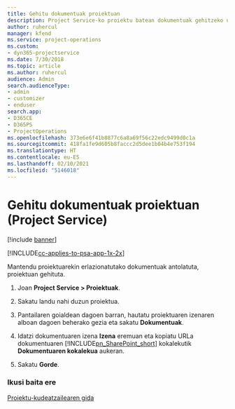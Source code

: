 ```yaml
---
title: Gehitu dokumentuak proiektuan
description: Project Service-ko proiektu batean dokumentuak gehitzeko urratsak
author: ruhercul
manager: kfend
ms.service: project-operations
ms.custom:
- dyn365-projectservice
ms.date: 7/30/2018
ms.topic: article
ms.author: ruhercul
audience: Admin
search.audienceType:
- admin
- customizer
- enduser
search.app:
- D365CE
- D365PS
- ProjectOperations
ms.openlocfilehash: 373e6e6f41b8877c6a8a69f56c22edc9499d0c1a
ms.sourcegitcommit: 418fa1fe9d605b8faccc2d5dee1b04b4e753f194
ms.translationtype: HT
ms.contentlocale: eu-ES
ms.lasthandoff: 02/10/2021
ms.locfileid: "5146018"
---
```

# <a name="add-documents-to-a-project-project-service"></a>Gehitu dokumentuak proiektuan (Project Service)

[!include [banner](../includes/psa-now-project-operations.md)]

[!INCLUDE[cc-applies-to-psa-app-1x-2x](../includes/cc-applies-to-psa-app-1x-2x.md)]

Mantendu proiektuarekin erlazionatutako dokumentuak antolatuta, proiektuan gehituta.  
  
1. Joan **Project Service > Proiektuak**.  
  
2. Sakatu landu nahi duzun proiektua.  
  
3. Pantailaren goialdean dagoen barran, hautatu proiektuaren izenaren alboan dagoen beherako gezia eta sakatu **Dokumentuak**.  
  
4. Idatzi dokumentuaren izena **Izena** eremuan eta kopiatu URLa dokumentuaren [!INCLUDE[pn_SharePoint_short](../includes/pn-sharepoint-short.md)] kokalekutik **Dokumentuaren kokalekua** aukeran.  
  
5. Sakatu **Gorde**.  
  
### <a name="see-also"></a>Ikusi baita ere  
 [Proiektu-kudeatzailearen gida](../psa/project-manager-guide.md)
